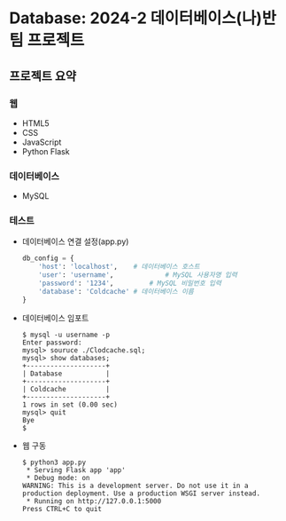 # Database: 2024-2 데이터베이스(나)반 팀 프로젝트
## 프로젝트 요약
### 웹
- HTML5
- CSS
- JavaScript
- Python Flask
### 데이터베이스
- MySQL
### 테스트
- 데이터베이스 연결 설정(app.py)
    ```python
    db_config = {
        'host': 'localhost',    # 데이터베이스 호스트
        'user': 'username',             # MySQL 사용자명 입력
        'password': '1234',         # MySQL 비밀번호 입력
        'database': 'Coldcache' # 데이터베이스 이름
    }
    ```
- 데이터베이스 임포트
    ```
    $ mysql -u username -p
    Enter password:
    mysql> souruce ./Clodcache.sql;
    mysql> show databases;
    +--------------------+
    | Database           |
    +--------------------+
    | Coldcache          |
    +--------------------+
    1 rows in set (0.00 sec)
    mysql> quit
    Bye
    $ 
    ```
- 웹 구동
    ```
    $ python3 app.py
     * Serving Flask app 'app'
     * Debug mode: on
    WARNING: This is a development server. Do not use it in a production deployment. Use a production WSGI server instead.
     * Running on http://127.0.0.1:5000
    Press CTRL+C to quit
    ```
